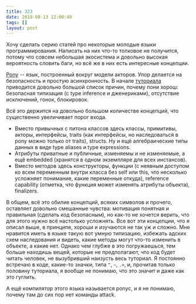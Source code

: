 ```yaml
---
title: 323
date: 2019-08-13 12:00:49
tags: []
layout: post
---
```


Хочу сделать серию статей про некоторые молодые языки программирования. Написать на них что-то толковое не получится, потому что совсем небольшая экосистема и довольно высокая вероятность словить баги, но всё же в них есть интересные концепции.

[Pony](https://www.ponylang.io/) -- язык, построенный вокруг модели акторов. Упор делается на безопасность и простую асинхронность. В начале [туториала](https://tutorial.ponylang.io/) приводится довольно большой список причин, почему пони хорош: безопасная типизация (с type inference и дженериками), отсутствие исключений, гонок, блокировок.

Всё это держится на довольно большом количестве концепций, что существенно увеличивает порог входа.

+ Вместо привычных с питона классов здесь классы, примитивы, акторы, интерфейсы, traits (как интерфейсы, но наследоваться в pony можно только от traits), structs. Ну и ещё алгебраические типы данных в виде type aliases и type expressions.
+ Атрибуты приватные и публичные, изменяемы и не изменяемые, а ещё embedded (хранятся в одном экземпляре для всех инстансов).
+ Вместо методов здесь конструкторы, функции (с неявным доступом ко всем переменным внутри класса без self или this, что несколько усложняет понимание, какие переменные откуда), reference capability (отметка, что функция может изменять атрибуты объекта), finalizers.

В общем, всё это обилие концепций, всяких символов и прочего, оставляет довольно смешанные чувства: мотивация понятная и правильная (сделать код безопасным), но как-то не хочется верить, что для этого нужно всё настолько усложнять. Все вот эти концепции, что я описал выше, в принципе, хороши и изучаются не так уж и сложно. Мне нравится иметь в языке такую вот умную типизацию, избежать адских схем наследования и видеть, какие методы могут что-то изменить в объекте, а какие нет. Однако чем глубже в это погружаешься, тем больше находишь вещей, которые не предполагают, что код будет читать человек, не вызубривший наизусть весь туториал. Я постоянно встречаю в коде, какие-то значки, типа `^`, `~`, `.>`, и, прочитав только половину туториала, я вообще не понимаю, что это значит и даже как это гуглить.

А ещё компилятор этого языка называется ponyc, и я не понимаю, почему там до сих пор нет команды attack.
